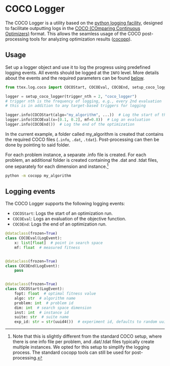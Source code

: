 # COCO Logger

The COCO Logger is a utility based on the [python logging facility](https://docs.python.org/3/library/logging.html), designed to facilitate outputting logs in the [COCO (COmparing Continuous Optimizers)](https://coco-platform.org/) format. This allows the seamless usage of the COCO post-processing tools for analyzing optimization results ([cocopp](https://pypi.org/project/cocopp/)).

## Usage

Set up a logger object and use it to log the progress using predefined logging events. All events should be logged at the `INFO` level. More details about the events and the required parameters can be found [below](#logging-events).

```python
from ttex.log.coco import COCOStart, COCOEval, COCOEnd, setup_coco_logger

logger = setup_coco_logger(trigger_nth = 2, "coco_logger")
# trigger nth is the frequency of logging, e.g., every 2nd evaluation
# this is in addition to any target-based triggers for logging

logger.info(COCOStart(algo="my_algorithm", ...))  # Log the start of the optimization
logger.info(COCOEval(x=[0.1, 0.2], mf=0.8))  # Log an evaluation
logger.info(COCOEnd())  # Log the end of the optimization
```

In the current example, a folder called my_algorithm is created that contains the required COCO files (`.info`, `.dat`, `.tdat`). Post-processing can then be done by pointing to said folder.

For each problem instance, a separate .info file is created. For each problem, an additional folder is created containing the .dat and .tdat files, one separately for each dimension and instance.[^1]

```bash
python -m cocopp my_algorithm
```

## Logging events

The COCO Logger supports the following logging events:

- `COCOStart`: Logs the start of an optimization run.
- `COCOEval`: Logs an evaluation of the objective function.
- `COCOEnd`: Logs the end of an optimization run.

```python
@dataclass(frozen=True)
class COCOEval(LogEvent):
    x: list[float]  # point in search space
    mf: float  # measured fitness


@dataclass(frozen=True)
class COCOEnd(LogEvent):
    pass


@dataclass(frozen=True)
class COCOStart(LogEvent):
    fopt: float  # optimal fitness value
    algo: str  # algorithm name
    problem: int  # problem id
    dim: int  # search space dimension
    inst: int  # instance id
    suite: str  # suite name
    exp_id: str = str(uuid4())  # experiment id, defaults to random uuid
```

[^1]: Note that this is slightly different from the standard COCO setup, where there is one info file per problem, and .dat/.tdat files typically create multiple instances. We opted for this setup to simplify the logging process. The standard cocopp tools can still be used for post-processing.
